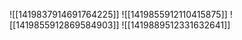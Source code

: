 ![[1419837914691764225]]
![[1419855912110415875]]
![[1419855912869584903]]
![[1419889512331632641]]
